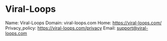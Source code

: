 
# Viral-Loops

Name: Viral-Loops
Domain: viral-loops.com
Home: https://viral-loops.com/
Privacy_policy: https://viral-loops.com/privacy
Email: support@viral-loops.com
